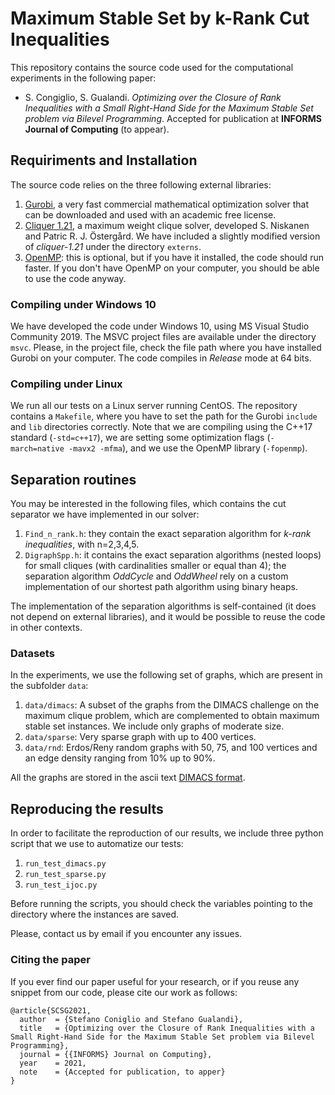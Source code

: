 # Maximum Stable Set by k-Rank Cut Inequalities
This repository contains the source code used for the computational experiments in the following paper:

* S. Congiglio, S. Gualandi. *Optimizing over the Closure of Rank Inequalities with a Small Right-Hand Side for the Maximum Stable Set problem via Bilevel Programming*. Accepted for publication at **INFORMS Journal of Computing** (to appear).

## Requiriments and Installation
The source code relies on the three following external libraries:

1. [Gurobi](https://www.gurobi.com/), a very fast commercial mathematical optimization solver that can be downloaded and used with an academic free license.
2. [Cliquer 1.21](https://users.aalto.fi/~pat/cliquer.html), a maximum weight clique solver, developed S. Niskanen and Patric R. J. Östergård. We have included a slightly modified version of *cliquer-1.21* under the directory `externs`.
3. [OpenMP](https://www.openmp.org/): this is optional, but if you have it installed, the code should run faster. If you don't have OpenMP on your computer, you should be able to use the code anyway.

### Compiling under Windows 10
We have developed the code under Windows 10, using MS Visual Studio Community 2019. 
The MSVC project files are available under the directory `msvc`.
Please, in the project file, check the file path where you have installed Gurobi on your computer.
The code compiles in *Release* mode at 64 bits.

### Compiling under Linux
We run all our tests on a Linux server running CentOS.
The repository contains a `Makefile`, where you have to set the path for the Gurobi `include` and `lib` directories correctly.
Note that we are compiling using the C++17 standard (`-std=c++17`), we are setting some optimization flags (`-march=native -mavx2 -mfma`), and we use the OpenMP library (`-fopenmp`).

## Separation routines
You may be interested in the following files, which contains the cut separator we have implemented in our solver:

1. `Find_n_rank.h`: they contain the exact separation algorithm for *k-rank inequalities*, with n=2,3,4,5.
2. `DigraphSpp.h`: it contains the exact separation algorithms (nested loops) for small cliques (with cardinalities smaller or equal than 4);
the separation algorithm *OddCycle* and *OddWheel* rely on a custom implementation of our shortest path algorithm using binary heaps.

The implementation of the separation algorithms is self-contained (it does not depend on external libraries), and it would be possible to reuse the code in other contexts.


### Datasets
In the experiments, we use the following set of graphs, which are present in the subfolder `data`:

1. `data/dimacs`: A subset of the graphs from the DIMACS challenge on the maximum clique problem, which are complemented to obtain maximum stable set instances. We include only graphs of moderate size.
2. `data/sparse`: Very sparse graph with up to 400 vertices.
3. `data/rnd`: Erdos/Reny random graphs with 50, 75, and 100 vertices and an edge density ranging from 10% up to 90%.

All the graphs are stored in the ascii text [DIMACS format](http://www.diag.uniroma1.it/challenge9/format.shtml).

## Reproducing the results
In order to facilitate the reproduction of our results, we include three python script that we use to automatize our tests:

1. `run_test_dimacs.py`
2. `run_test_sparse.py`
3. `run_test_ijoc.py`

Before running the scripts, you should check the variables pointing to the directory where the instances are saved.

Please, contact us by email if you encounter any issues.

### Citing the paper
If you ever find our paper useful for your research, or if you reuse any snippet from our code, please cite our work as follows:

```
@article{SCSG2021,
  author  = {Stefano Coniglio and Stefano Gualandi}, 
  title   = {Optimizing over the Closure of Rank Inequalities with a Small Right-Hand Side for the Maximum Stable Set problem via Bilevel Programming},
  journal = {{INFORMS} Journal on Computing},
  year    = 2021,
  note    = {Accepted for publication, to apper}
}
```